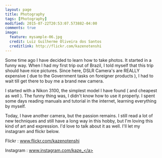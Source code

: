 ```yaml
---
layout: page
title: Photography
tags: [Photography]
modified: 2015-07-22T20:53:07.573882-04:00
comments: true
image:
  feature: mysample-06.jpg
  credit: Luiz Guilherme Oliveira dos Santos
  creditlink: http://flickr.com/kazenotenshi
---
```


Some time ago I have decided to learn how to take photos. It started in a funny way. When I had my first trip out of Brazil, I told myself that this trip should have nice pictures. Since here, DSLR Camera's are REALLY expensive ( due to the Government tasks on foreigner products ), I had to wait till get there to buy me a brand new camera.

I started with a Nikon 3100, the simplest model I have found ( and cheapest as well ). The funny thing was, I didn't know how to use it properly. I spent some days reading manuals and tutorial in the internet, learning everything by myself.

Today, I have another camera, but the passion remains. I still read a lot of new techniques and still have a long way in this hobby, but I'm loving this kind of art and expression. I'd love to talk about it as well. I'll let my instagram and flickr below.

Flickr : <a href="http://www.flickr.com/kazenotenshi">www.flickr.com/kazenotenshi</a>

Instagram : <a href="http://www.instagram.com/kaze_">www.instagram.com/kaze_</a>